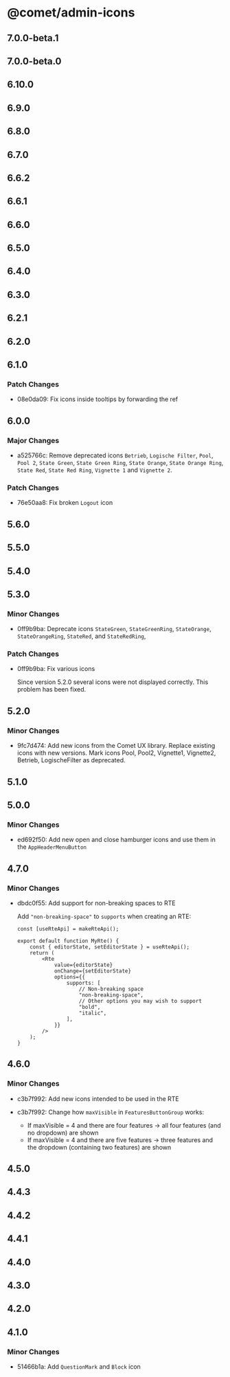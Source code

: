 # @comet/admin-icons

## 7.0.0-beta.1

## 7.0.0-beta.0

## 6.10.0

## 6.9.0

## 6.8.0

## 6.7.0

## 6.6.2

## 6.6.1

## 6.6.0

## 6.5.0

## 6.4.0

## 6.3.0

## 6.2.1

## 6.2.0

## 6.1.0

### Patch Changes

-   08e0da09: Fix icons inside tooltips by forwarding the ref

## 6.0.0

### Major Changes

-   a525766c: Remove deprecated icons `Betrieb`, `Logische Filter`, `Pool`, `Pool 2`, `State Green`, `State Green Ring`, `State Orange`, `State Orange Ring`, `State Red`, `State Red Ring`, `Vignette 1` and `Vignette 2`.

### Patch Changes

-   76e50aa8: Fix broken `Logout` icon

## 5.6.0

## 5.5.0

## 5.4.0

## 5.3.0

### Minor Changes

-   0ff9b9ba: Deprecate icons `StateGreen`, `StateGreenRing`, `StateOrange`, `StateOrangeRing`, `StateRed`, and `StateRedRing`,

### Patch Changes

-   0ff9b9ba: Fix various icons

    Since version 5.2.0 several icons were not displayed correctly. This problem has been fixed.

## 5.2.0

### Minor Changes

-   9fc7d474: Add new icons from the Comet UX library. Replace existing icons with new versions. Mark icons Pool, Pool2, Vignette1, Vignette2, Betrieb, LogischeFilter as deprecated.

## 5.1.0

## 5.0.0

### Minor Changes

-   ed692f50: Add new open and close hamburger icons and use them in the `AppHeaderMenuButton`

## 4.7.0

### Minor Changes

-   dbdc0f55: Add support for non-breaking spaces to RTE

    Add `"non-breaking-space"` to `supports` when creating an RTE:

    ```tsx
    const [useRteApi] = makeRteApi();

    export default function MyRte() {
        const { editorState, setEditorState } = useRteApi();
        return (
            <Rte
                value={editorState}
                onChange={setEditorState}
                options={{
                    supports: [
                        // Non-breaking space
                        "non-breaking-space",
                        // Other options you may wish to support
                        "bold",
                        "italic",
                    ],
                }}
            />
        );
    }
    ```

## 4.6.0

### Minor Changes

-   c3b7f992: Add new icons intended to be used in the RTE
-   c3b7f992: Change how `maxVisible` in `FeaturesButtonGroup` works:

    -   If maxVisible = 4 and there are four features -> all four features (and no dropdown) are shown
    -   If maxVisible = 4 and there are five features -> three features and the dropdown (containing two features) are shown

## 4.5.0

## 4.4.3

## 4.4.2

## 4.4.1

## 4.4.0

## 4.3.0

## 4.2.0

## 4.1.0

### Minor Changes

-   51466b1a: Add `QuestionMark` and `Block` icon
